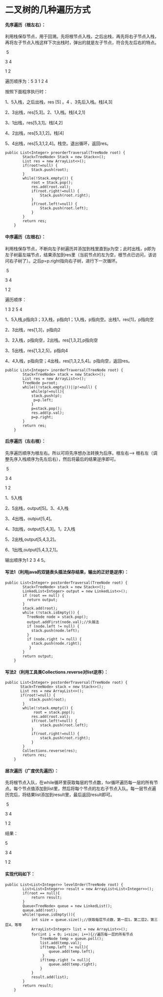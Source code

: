 # 二叉树的几种遍历方式



#### 先序遍历（根左右）：

利用栈保存节点，用于回溯。先将根节点入栈，之后出栈，再先将右子节点入栈，再将左子节点入栈这样下次出栈时，弹出的就是左子节点，符合先左后右的特点。

​      5

   3      4

1    2 

遍历顺序为：5 3 1 2 4

按照下面程序执行时：

1、5入栈，之后出栈，res [5] 。4 、3先后入栈。栈[4,3]

2、3出栈，res[5,3]。2、1入栈。栈[4,2,1]

3、1出栈，res[5,3,1]。栈[4,2]

4、2出栈，res[5,3,1,2]。栈[4]

5、4出栈，res[5,3,1,2,4]。栈空。退出循环，返回res。

```
public List<Integer> preorderTraversal(TreeNode root) {
​        Stack<TreeNode> Stack = new Stack<>();
​        List res = new ArrayList<>();
​        if(root!=null) {
​            Stack.push(root);
​        }
​        while(!Stack.empty()) {
​            root = Stack.pop();
​            res.add(root.val);
​            if(root.right!=null) {
​                Stack.push(root.right);
​            }
​            if(root.left!=null) {
​                Stack.push(root.left);
​            }
​        }
​        return res;
​    }
```



#### 中序遍历（左根右）：

利用栈保存节点，不断向左子树遍历并添加到栈里直到p为空；此时出栈，p即为左子树最左端节点，结果添加到res里（当前节点的左为空，根节点已访问，该访问右子树了）。之后p=p.right指向右子树，进行下一次循环。

​      5

   3      4

1    2 

遍历顺序：

1 3 2 5 4

1、5入栈,p指向3；3入栈，p指向1；1入栈，p指向空。出栈1，res[1]，p指向空

2、3出栈，res[1,3]，p指向2

3、2入栈，p指向空，2出栈。res[1,3,2],p指向空

3、5出栈，res[1,3,2,5]，p指向4

4、4入栈，p指向空；4出栈，res[1,3,2,5,4]。p指向空，返回res。

```
public List<Integer> inorderTraversal(TreeNode root) {
​        Stack<TreeNode> stack = new Stack<>();
​        List res = new ArrayList<>();
​        TreeNode p=root;
​        while((!stack.empty())||p!=null) {
​            while(p!=null){
​            stack.push(p);
             p=p.left;
​            }
​            p=stack.pop();
​            res.add(p.val);
​            p=p.right;    
​        }
​        return res;
​    }
```



#### 后序遍历（左右根）：

先序遍历顺序为根左右。所以可将先序想办法转换为后序。根左右--> 根右左（调整先序入栈顺序为先左后右），然后将最后的结果逆序即可。

​      5

   3      4

1    2 

1、5入栈

2、5出栈，output[5]。3、4入栈

3、4出栈，output[5,4]。

4、3出栈，output[5,4,3]。1，2入栈

5、2出栈,output[5,4,3,2]。

6、1出栈,output[5,4,3,2,1]。

输出顺序为1 2 3 4 5。

#### 写法1（利用java的双链表头插法保存结果，输出的正好是逆序）：

```
public List<Integer> postorderTraversal(TreeNode root) {
​        Stack<TreeNode> stack = new Stack<>();
​        LinkedList<Integer> output = new LinkedList<>();
​        if (root == null) {
​          return output;
​        }
​        stack.add(root);
​        while (!stack.isEmpty()) {
​          TreeNode node = stack.pop();
​          output.addFirst(node.val);//头插法
​          if (node.left != null) {
​            stack.push(node.left);
​          }
​          if (node.right != null) {
​            stack.push(node.right);
           }
​        }
​        return output;
​    }
```



#### 写法2（利用工具类Collections.reverse对list逆序）：

```
public List<Integer> postorderTraversal(TreeNode root) {
​       Stack<TreeNode> stack = new Stack<>();
​       List res = new ArrayList<>();
​       if(root!=null) {
​           stack.push(root);
​        }
​        while(!stack.empty()) {
             root = stack.pop();
​            res.add(root.val);
​            if(root.left!=null) {
​                stack.push(root.left);
​            }
​            if(root.right!=null) {
​                stack.push(root.right);
​            }
​        }
​        Collections.reverse(res);
​        return res;
​    }
```



#### 层次遍历（广度优先遍历）：

先将根节点入队，在while循环里获取每层的节点数，for循环遍历每一层的所有节点。每个节点值添加到list里，然后将每个节点的左右子节点入队。每一层节点遍历完后，将结果list添加到result里，最后返回result即可。

​      5

   3      4

1    2 



结果：

5

3 4

1 2

#### 实现代码如下：

```
public List<List<Integer>> levelOrder(TreeNode root) {
​        List<List<Integer>> result = new ArrayList<List<Integer>>();
​        if(root == null){
​            return result;
​        }
​        Queue<TreeNode> queue = new LinkedList();
​        queue.add(root);
​        while(!queue.isEmpty()){
​            int size = queue.size();//获取每层节点数，第一层1，第二层2，第三层4，等等
​            ArrayList<Integer> list = new ArrayList<>();
​            for(int i = 0; i<size; i++){//遍历每一层的所有节点
​                TreeNode temp = queue.poll();
​                list.add(temp.val);
​                if(temp.left != null){
​                    queue.add(temp.left);
                 }
​                if(temp.right != null){
​                    queue.add(temp.right);
​                }
​            }
​            result.add(list);
​        }
​        return result;
​    }
```






